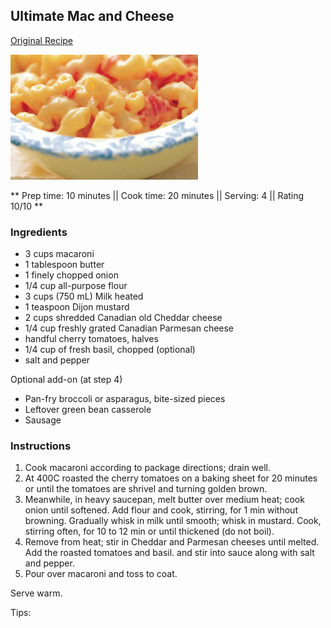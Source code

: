 ## Ultimate Mac and Cheese

[Original Recipe](https://dairyfarmersofcanada.ca/en/canadian-goodness/recipes/ultimate-tomato-macaroni-cheese)

![Picture](../img/mac_and_cheese.jpeg)

** Prep time: 10 minutes || Cook time: 20 minutes || Serving: 4 || Rating 10/10 **

### Ingredients

- 3 cups macaroni
- 1 tablespoon butter
- 1 finely chopped onion
- 1/4 cup all-purpose flour
- 3 cups (750 mL) Milk heated
- 1 teaspoon Dijon mustard
- 2 cups shredded Canadian old Cheddar cheese
- 1/4 cup freshly grated Canadian Parmesan cheese
- handful cherry tomatoes, halves
- 1/4 cup of fresh basil, chopped (optional)
- salt and  pepper

Optional add-on (at step 4)

- Pan-fry broccoli or asparagus, bite-sized pieces
- Leftover green bean casserole 
- Sausage


### Instructions

1. Cook macaroni according to package directions; drain well.
2. At 400C roasted the cherry tomatoes on a baking sheet for 20 minutes or until the tomatoes are shrivel and turning golden brown. 
3. Meanwhile, in heavy saucepan, melt butter over medium heat; cook onion until softened. Add flour and cook, stirring, for 1 min without browning. Gradually whisk in milk until smooth; whisk in mustard. Cook, stirring often, for 10 to 12 min or until thickened (do not boil).
4. Remove from heat; stir in Cheddar and Parmesan cheeses until melted. Add the roasted tomatoes and basil. and stir into sauce along with salt and pepper. 
5. Pour over macaroni and toss to coat.

Serve warm. 

Tips: 



